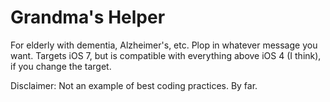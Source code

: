 Grandma's Helper
==============

For elderly with dementia, Alzheimer's, etc. Plop in whatever message you want. Targets iOS 7, but is compatible with everything above iOS 4 (I think), if you change the target.

Disclaimer: Not an example of best coding practices. By far.
